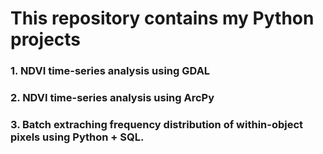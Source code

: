 # This repository contains my Python projects
### 1. NDVI time-series analysis using GDAL
### 2. NDVI time-series analysis using ArcPy
### 3. Batch extraching frequency distribution of within-object pixels using Python + SQL.
